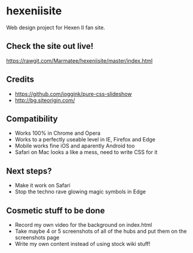 # hexeniisite
Web design project for Hexen II fan site.

## Check the site out live!
https://rawgit.com/Marmatee/hexeniisite/master/index.html

## Credits
- https://github.com/joggink/pure-css-slideshow
- http://bg.siteorigin.com/

## Compatibility
- Works 100% in Chrome and Opera
- Works to a perfectly useable level in IE, Firefox and Edge
- Mobile works fine iOS and aparently Android too
- Safari on Mac looks a like a mess, need to write CSS for it

## Next steps?
- Make it work on Safari
- Stop the techno rave glowing magic symbols in Edge

## Cosmetic stuff to be done
- Record my own video for the background on index.html
- Take maybe 4 or 5 screenshots of all of the hubs and put them on the screenshots page
- Write my own content instead of using stock wiki stuff!
